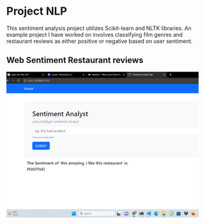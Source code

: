 # Project NLP
This sentiment analysis project utilizes Scikit-learn and NLTK libraries. An example project I have worked on involves classifying film genres and restaurant reviews as either positive or negative based on user sentiment.

## Web Sentiment Restaurant reviews

![web_app](app/img/sa_app.png)